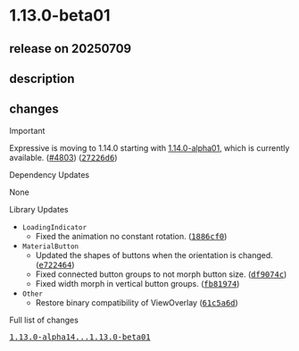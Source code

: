 # 1.13.0-beta01

## release on 20250709

## description

## changes

Important

Expressive is moving to 1.14.0 starting with <a href="https://github.com/material-components/material-components-android/releases/tag/1.14.0-alpha01">1.14.0-alpha01</a>, which is currently available. (<a class="issue-link js-issue-link" data-error-text="Failed to load title" data-id="3098795612" data-permission-text="Title is private" data-url="https://github.com/material-components/material-components-android/issues/4803" data-hovercard-type="pull_request" data-hovercard-url="/material-components/material-components-android/pull/4803/hovercard" href="https://github.com/material-components/material-components-android/pull/4803">#4803</a>) (<a class="commit-link" data-hovercard-type="commit" data-hovercard-url="https://github.com/material-components/material-components-android/commit/27226d6366fb2de1f1b177e180bee40663368ba9/hovercard" href="https://github.com/material-components/material-components-android/commit/27226d6366fb2de1f1b177e180bee40663368ba9"><tt>27226d6</tt></a>)

Dependency Updates

None

Library Updates

* <code>LoadingIndicator</code>
  * Fixed the animation no constant rotation. (<a class="commit-link" data-hovercard-type="commit" data-hovercard-url="https://github.com/material-components/material-components-android/commit/1886cf0485a7a9297fa847c7bec6ac6055025548/hovercard" href="https://github.com/material-components/material-components-android/commit/1886cf0485a7a9297fa847c7bec6ac6055025548"><tt>1886cf0</tt></a>)
* <code>MaterialButton</code>
  * Updated the shapes of buttons when the orientation is changed. (<a class="commit-link" data-hovercard-type="commit" data-hovercard-url="https://github.com/material-components/material-components-android/commit/e722464dbc039cfb3282b2d58df93b4f538bbe6e/hovercard" href="https://github.com/material-components/material-components-android/commit/e722464dbc039cfb3282b2d58df93b4f538bbe6e"><tt>e722464</tt></a>)
  * Fixed connected button groups to not morph button size. (<a class="commit-link" data-hovercard-type="commit" data-hovercard-url="https://github.com/material-components/material-components-android/commit/df9074c4f5cbb79fcd78ba1002b1131fd57db1f0/hovercard" href="https://github.com/material-components/material-components-android/commit/df9074c4f5cbb79fcd78ba1002b1131fd57db1f0"><tt>df9074c</tt></a>)
  * Fixed width morph in vertical button groups. (<a class="commit-link" data-hovercard-type="commit" data-hovercard-url="https://github.com/material-components/material-components-android/commit/fb8197481a0fbba8736221c8d7f8db4e10af889d/hovercard" href="https://github.com/material-components/material-components-android/commit/fb8197481a0fbba8736221c8d7f8db4e10af889d"><tt>fb81974</tt></a>)
* <code>Other</code>
  * Restore binary compatibility of ViewOverlay (<a class="commit-link" data-hovercard-type="commit" data-hovercard-url="https://github.com/material-components/material-components-android/commit/61c5a6d042111cb90bdf2ad4fc626925f397700c/hovercard" href="https://github.com/material-components/material-components-android/commit/61c5a6d042111cb90bdf2ad4fc626925f397700c"><tt>61c5a6d</tt></a>)

Full list of changes

<a class="commit-link" href="https://github.com/material-components/material-components-android/compare/1.13.0-alpha14...1.13.0-beta01"><tt>1.13.0-alpha14...1.13.0-beta01</tt></a>

